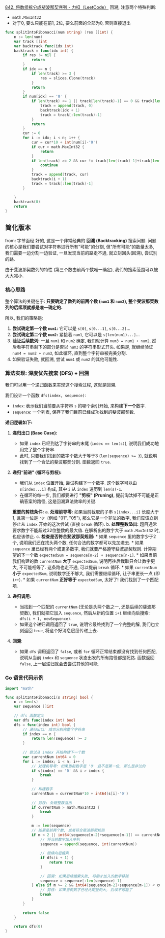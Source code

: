 [842. 将数组拆分成斐波那契序列 - 力扣（LeetCode）](https://leetcode.cn/problems/split-array-into-fibonacci-sequence/description/)
回溯, 注意两个特殊判断:
- `math.MaxInt32`
- 对于0, 要么只能在前1, 2位, 要么前面的全部为0, 否则直接退出
```go
func splitIntoFibonacci(num string) (res []int) {
	n := len(num)
	var track []int
	var backtrack func(idx int)
	backtrack = func(idx int) {
		if res != nil {
			return
		}
		if idx == n {
			if len(track) >= 3 {
				res = slices.Clone(track)
			}
			return
		}
		if num[idx] == '0' {
			if len(track) <= 1 || track[len(track)-1] == 0 && track[len(track)-2] == 0 {
				track = append(track, 0)
				backtrack(idx + 1)
				track = track[:len(track)-1]
			}
			return
		}
		cur := 0
		for i := idx; i < n; i++ {
			cur = cur*10 + int(num[i]-'0')
			if cur > math.MaxInt32 {
				return
			}
			if len(track) >= 2 && cur != track[len(track)-1]+track[len(track)-2] {
				continue
			}
			track = append(track, cur)
			backtrack(i + 1)
			track = track[:len(track)-1]
		}
		
	}
	backtrack(0)
	return
}

```

## 简化版本
from: 字节面经
好的, 这是一个非常经典的 **回溯 (Backtracking)** 搜索问题. 问题的核心是我们要尝试对字符串进行所有"可能"的分割, 但"所有可能"的数量太多, 我们需要一边分割一边验证, 一旦发现当前的路走不通, 就立刻回头(回溯), 尝试别的路.

由于斐波那契数列的特性 (第三个数由前两个数唯一确定), 我们的搜索范围可以被大大减小.

### 核心思路

整个算法的关键在于: **只要确定了数列的前两个数 (`num1` 和 `num2`), 整个斐波那契数列的后续项就都是唯一确定的.**

所以, 我们的策略是:

1.  **尝试确定第一个数 `num1`:** 它可以是 `s[0]`, `s[0...1]`, `s[0...2]`...
2.  **尝试确定第二个数 `num2`:** 紧接着 `num1`, 它可以是 `s[len(num1)...]`...
3.  **验证后续数列:** 一旦 `num1` 和 `num2` 确定, 我们就计算 `num3 = num1 + num2`, 然后看字符串剩下的部分是否以 `num3` 的字符串形式开头. 如果是, 就继续验证 `num4 = num2 + num3`, 如此循环, 直到整个字符串被完美分割.
4.  如果验证失败, 就回溯, 尝试 `num1` 或 `num2` 的其他可能性.

### 算法实现: 深度优先搜索 (DFS) + 回溯

我们可以用一个递归函数来实现这个搜索过程, 这就是回溯.

我们设计一个函数 `dfs(index, sequence)`:

  * `index`: 表示我们当前要从字符串 `s` 的哪个索引开始, 来构建**下一个**数字.
  * `sequence`: 一个列表, 保存了我们目前已经成功找到的斐波那契数.

**递归逻辑如下:**

1.  **递归出口 (Base Case):**

      * 如果 `index` 已经到达了字符串的末尾 (`index == len(s)`), 说明我们成功地用完了整个字符串.
      * 此时, 只要我们找到的数字个数大于等于3 (`len(sequence) >= 3`), 就说明找到了一个合法的斐波那契分割. 函数返回 `true`.

2.  **递归“前进” (循环与剪枝):**

      * 我们从 `index` 位置开始, 尝试构建下一个数字. 这个数字可以由 `s[index...i]` 构成, 其中 `i` 从 `index` 遍历到 `len(s)-1`.
      * 在循环的每一步, 我们都要进行 **"剪枝" (Pruning)**, 提前淘汰掉不可能是正确答案的路径, 这是回溯算法效率的关键.

    **重要的剪枝条件:**
    a.  **处理前导零:** 如果当前截取的子串 `s[index...i]` 长度大于1, 且第一位是 `'0'` (例如 "01", "05"), 那么它是一个非法的数字, 我们应该立刻停止从 `index` 开始的这次尝试 (直接 `break` 循环).
    b.  **处理整数溢出:** 题目通常要求数字不能超过32位整数的最大值. 在解析出的数字大于 `math.MaxInt32` 时, 也应该停止.
    c.  **检查是否符合斐波那契规则:**
    \* 如果 `sequence` 里的数字少于2个, 说明我们还在找头两个数, 任何合法的数字都可以先加进去.
    \* 如果 `sequence` 里已经有两个或更多数字, 我们就要严格遵守斐波那契规则. 计算期望的下一个数 `expectedSum = sequence[n-2] + sequence[n-1]`.
    \* 如果当前我们构建的数 `currentNum` **大于** `expectedSum`, 说明再往后截取只会让数字更大, 不可能相等了. 这条路也走不通, 可以提前 `break` 循环.
    \* 如果 `currentNum` **小于** `expectedSum`, 说明数字还不够大, 我们需要继续循环, 让子串更长一点 (即 `i++`).
    \* 如果 `currentNum` **正好等于** `expectedSum`, 太好了\! 我们找到了一个匹配项.

3.  **递归调用:**

      * 当找到一个匹配的 `currentNum` (无论是头两个数之一, 还是后续的斐波那契数), 我们就把它加入 `sequence`, 然后从新的位置 `i+1` 继续向后搜索: `dfs(i + 1, newSequence)`.
      * 如果这个递归调用返回了 `true`, 说明它最终找到了一个完整的解, 我们也立刻返回 `true`, 将这个好消息层层传递上去.

4.  **回溯:**

      * 如果 `dfs` 调用返回了 `false`, 或者 `for` 循环正常结束都没有找到任何匹配, 说明从当前 `index` 和 `sequence` 状态出发的所有路径都是死路. 函数返回 `false`, 上一层递归就会去尝试其他的可能.

### Go 语言代码示例

```go
import "math"

func splitIntoFibonacci(s string) bool {
    n := len(s)
    var sequence []int
    
    // dfs 函数定义
    var dfs func(index int) bool
    dfs = func(index int) bool {
        // 递归出口: 成功分割完整个字符串
        if index == n {
            return len(sequence) >= 3
        }
        
        // 尝试从 index 开始构建下一个数
        var currentNum int64 = 0
        for i := index; i < n; i++ {
            // 处理前导零: 如果当前数字是 '0' 且不是第一位, 那么是非法的
            if s[index] == '0' && i > index {
                break
            }
            
            // 构建数字
            currentNum = currentNum*10 + int64(s[i]-'0')
            
            // 剪枝: 处理整数溢出
            if currentNum > math.MaxInt32 {
                break
            }
            
            m := len(sequence)
            // 如果是前两个数, 或者符合斐波那契规则
            if m < 2 || int64(sequence[m-2]+sequence[m-1]) == currentNum {
                // 将当前数字加入序列
                sequence = append(sequence, int(currentNum))
                
                // 继续向后搜索
                if dfs(i + 1) {
                    return true
                }
                
                // 回溯: 如果后续搜索失败, 将刚才加入的数字移除
                sequence = sequence[:len(sequence)-1]
            } else if m >= 2 && int64(sequence[m-2]+sequence[m-1]) < currentNum {
                // 剪枝: 如果当前数字已经比期望的大, 后续不可能了
                break
            }
        }
        
        return false
    }
    
    return dfs(0)
}
```